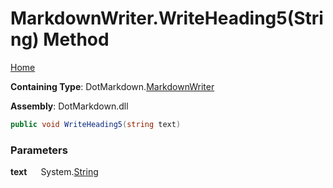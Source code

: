 # MarkdownWriter\.WriteHeading5\(String\) Method

[Home](../../../README.md)

**Containing Type**: DotMarkdown\.[MarkdownWriter](../README.md)

**Assembly**: DotMarkdown\.dll

```csharp
public void WriteHeading5(string text)
```

### Parameters

**text** &emsp; System\.[String](https://docs.microsoft.com/en-us/dotnet/api/system.string)